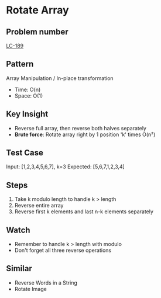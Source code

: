 # Rotate Array

## Problem number

[LC-189](https://leetcode.com/problems/rotate-array)

## Pattern

Array Manipulation / In-place transformation

- Time: O(n)
- Space: O(1)

## Key Insight

- Reverse full array, then reverse both halves separately
- **Brute force**: Rotate array right by 1 position 'k' times O(n²)

## Test Case

Input: [1,2,3,4,5,6,7], k=3
Expected: [5,6,7,1,2,3,4]

## Steps

1. Take k modulo length to handle k > length
2. Reverse entire array
3. Reverse first k elements and last n-k elements separately

## Watch

- Remember to handle k > length with modulo
- Don't forget all three reverse operations

## Similar

- Reverse Words in a String
- Rotate Image
